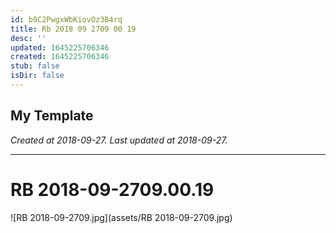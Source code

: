 ```yaml
---
id: b9C2PwgxWbKiovOz3B4rq
title: Rb 2018 09 2709 00 19
desc: ''
updated: 1645225706346
created: 1645225706346
stub: false
isDir: false
---
```

My Template
---

_Created at 2018-09-27._
_Last updated at 2018-09-27._




---

# RB 2018-09-2709.00.19


![RB 2018-09-2709.jpg](assets/RB 2018-09-2709.jpg)

